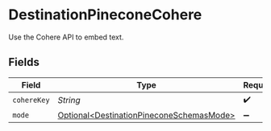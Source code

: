 # DestinationPineconeCohere

Use the Cohere API to embed text.


## Fields

| Field                                                                                              | Type                                                                                               | Required                                                                                           | Description                                                                                        |
| -------------------------------------------------------------------------------------------------- | -------------------------------------------------------------------------------------------------- | -------------------------------------------------------------------------------------------------- | -------------------------------------------------------------------------------------------------- |
| `cohereKey`                                                                                        | *String*                                                                                           | :heavy_check_mark:                                                                                 | N/A                                                                                                |
| `mode`                                                                                             | [Optional\<DestinationPineconeSchemasMode>](../../models/shared/DestinationPineconeSchemasMode.md) | :heavy_minus_sign:                                                                                 | N/A                                                                                                |